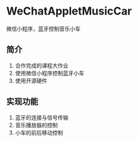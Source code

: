 # WeChatAppletMusicCar
微信小程序，蓝牙控制音乐小车

## 简介
1. 合作完成的课程大作业
2. 使用微信小程序控制蓝牙小车
3. 使用开源硬件
## 实现功能
1. 蓝牙的连接与信号传输
2. 音乐播放器的控制
3. 小车的前后移动控制
